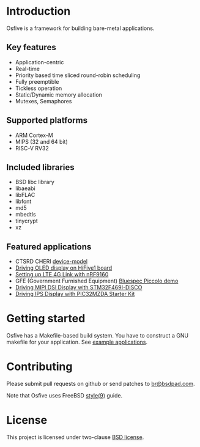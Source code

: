 # Introduction

Osfive is a framework for building bare-metal applications.

## Key features
- Application-centric
- Real-time
- Priority based time sliced round-robin scheduling
- Fully preemptible
- Tickless operation
- Static/Dynamic memory allocation
- Mutexes, Semaphores

## Supported platforms
- ARM Cortex-M
- MIPS (32 and 64 bit)
- RISC-V RV32

## Included libraries
- BSD libc library
- libaeabi
- libFLAC
- libfont
- md5
- mbedtls
- tinycrypt
- xz

## Featured applications
  * CTSRD CHERI [device-model](https://github.com/CTSRD-CHERI/device-model)
  * [Driving OLED display on HiFive1 board](https://github.com/osfive/hifive1-oled)
  * [Setting up LTE 4G Link with nRF9160](https://github.com/osfive/nrf9160)
  * GFE (Government Furnished Equipment) [Bluespec Piccolo demo](https://github.com/CTSRD-CHERI/piccolo-demo)
  * [Driving MIPI DSI Display with STM32F469I-DISCO](https://github.com/osfive/stm32f469i-disco-dsi)
  * [Driving IPS Display with PIC32MZDA Starter Kit](https://github.com/osfive/pic32mzdask-ips)

# Getting started

Osfive has a Makefile-based build system. You have to construct a GNU makefile for your application. See [example applications](https://github.com/osfive/).

# Contributing

Please submit pull requests on github or send patches to br@bsdpad.com.

Note that Osfive uses FreeBSD [style(9)](https://www.freebsd.org/cgi/man.cgi?query=style&sektion=9) guide.

# License

This project is licensed under two-clause [BSD license](https://en.wikipedia.org/wiki/BSD_licenses#2-clause_license_(%22Simplified_BSD_License%22_or_%22FreeBSD_License%22)).
